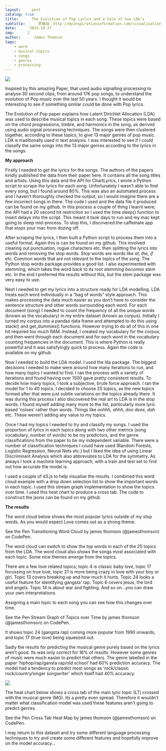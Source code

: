 ```yaml
---
layout:     post
catalog: true
title:      The Evolution of Pop Lyrics and a tale of two LDA’s
subtitle:      转载自：http://myinspirationinformation.com/visualisation/d3-js/the-evolution-of-pop-lyrics/
date:      2015-10-27
img:      2
author:      James Thomson
tags:
    - word
    - musical topics
    - songs
    - genres
    - processing
---
```


![](http://myinspirationinformation.com/wp-content/uploads/2015/10/word-cloud-d3.png)


Inspired by this amazing Paper, that used audio signalling processing to analyse 30 second clips, from around 17K pop songs, to understand the evolution of Pop music over the last 50 years. I thought it would be interesting to see if something similar could be done with Pop lyrics.

The Evolution of Pop paper explains how Latent Dirichlet Allocation (LDA) was used to describe musical topics in each song. These topics were based on the chord progressions, timbre, and harmonics in the song, as derived using audio signal processing techniques. The songs were then clustered together, according to these topics, to give 13 major genres of pop music. LDA is traditionally used in text analysis. I was interested to see if I could classify the same songs into the 13 major genres according to the lyrics in the songs.

**My approach**

Firstly I needed to get the lyrics for the songs. The authors of the papers kindly published the data from their paper here. It contains all the song titles and artists. Using this data and the API for ChartLyrics, I wrote a Python script to scrape the lyrics for each song. Unfortunately I wasn’t able to find every song, but I found around 80%. This was also an automated process and I haven’t thoroughly checked the output, so I would imagine there are a few incorrect songs in there. The code I used and the data file it produced can be found on my github. In this process a couple of thing I learnt were; the API had a 20 second hit restriction so I used the time.sleep() function to insert delays into the script. This meant it took days to run and my mac kept going to sleep mid-process. To stop this, I discovered the caffeinate app that stops your mac from dozing off.

After scraping the lyrics, I then built a Python script to process them into a useful format. Again this is can be found on my github. This involved clearing out punctuation, rogue characters etc. then splitting the lyrics into words and removing the stop words. Stop words are words like *at, the, if* etc. Common words that are not relevant to the topics of the song. The Python stop words package provides a good list. I also experimented with stemming; which takes the word back to its root *stemming becomes stem* etc. In the end I preferred the results without this, but the stem package was very easy to use.

Next I needed to get my lyrics into a structure ready for LDA modelling. LDA treats each word individually in a “bag of words” style approach. This makes processing the data much easier as you don’t have to consider the sentence structure and other words surrounding each word. For each document (song) I needed to count the frequency of all the unique words (known as the vocabulary) in my entire dataset (known as corpus). Initially I turned my corpus into a pandas data frame and attempted to do this using stack() and get_dummies() functions. However trying to do all of this in one hit required too much RAM. Instead, I created my vocabulary for the corpus, and then went through each document and for each word in the vocabulary counting frequencies in the document. This is where Python is really powerful and it was satisfyingly quick to process. Again the code is available on my github

Now I needed to build the LDA model. I used the lda package. The biggest decisions I needed to make were around how many iterations to run, and how many topics I wanted to find. I ran the process with a variety of iterations and found having over 1500 gave pretty consistent results. To decide how many topics, I took a subjective, brute force approach. I ran the model for 1 to 40 topics. I decided to choose 25 topics, as the new topics formed after that were just subtle variations on the topics already there. It was during this process I also discovered the real art to LDA is in the stop words. I found myself adding many more to the list, particularly more lyric based ‘noises’ rather than words. Things like *oohhh, ahhh, doo deee, dah* etc. These weren’t adding any value to my topics.

Once I had my topics I needed to try and classify my songs. I used the proportion of lyrics in each topics along with two other metrics (song vocabulary, number of words) to be my predictors, and the genre classifications from the paper to be my independent variable. There were a number of classification techniques I could have used (Random Forests, Logistic Regression, Neural Nets etc.) but I liked the idea of using Linear Discriminant Analysis which also abbreviates to LDA for the symmetry. As always I took a machine learning approach, with a train and test set to find out how accurate the model is.

I used a couple of d3.js to help visualise the results. I combined this word cloud example with a drop down selection list to show the important words in each topic. I used this stream graph implementation to show the topics over time. I used this heat chart to produce a cross tab. The code to construct the jsons can be found on my github

**The results**

The word cloud below shows the most popular lyrics outside of my stop words. As you would expect Love comes out as a strong theme.

See the Pen Transitioning Word Cloud by james thomson (@jamesthomson) on CodePen.



The word cloud can switch to show the top words in each of the 25 topics from the LDA. The word cloud also shows the songs most associated with each topic. Some nice themes emerge from the topics. 

There are a few love related topics; topic 4 is classic baby love, topic 17 focussing on true love, topic 21 is more being crazy in love with your boy or girl. Topic 13 covers breaking up and how much it hurts. Topic 24 looks a useful feature for identifying gangsta’ rap. Topic 6 covers jesus, the lord and angels. Topic 14 is about war and fighting. And so on…you can draw your own interpretations.

Assigning a main topic to each song you can see how this changes over time.

See the Pen Stream Graph of Topics over Time by james thomson (@jamesthomson) on CodePen.


It shows topic 24 (gangsta rap) coming more popular from 1990 onwards, and topic 17 (true love) being squeezed out.

Sadly the results for predicting the musical genre purely based on the lyrics aren’t good. Its was only correct for 16% of results. However some genres of music were much easier to predict that others. The genre labelled in the paper ‘hiphop/rap/gansta rap/old school’ had 60% prediction accuracy. The model had a tendency to predict most songs as ‘rock/classic rock/country/singer songwriter’ which itself had 40% accuracy.

![](http://myinspirationinformation.com/wp-content/uploads/2015/10/image.png)


The heat chart below shows a cross tab of the main lyric topic (LT) crossed with the musical genre (MG). Its a pretty even spread. Therefore it wouldn’t matter what classification model was used these features aren’t going to predict genres.

See the Pen Cross Tab Heat Map by james thomson (@jamesthomson) on CodePen.



I may return to this dataset and try some different language processing techniques to try and create some different features and hopefully improve on the model accuracy…
